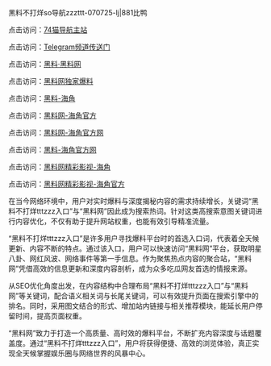 黑料不打烊so导航zzzttt-070725-lj|881比鸭

点击访问：<a href="https://74mao.com/">74猫导航主站</a>

点击访问：<a href="https://74mao.com/">Telegram频道传送门</a>

点击访问：<a href="https://heiliaolvzlu3.pages.dev">黑料·黑料网</a>

点击访问：<a href="https://heiliaoyvnrda.pages.dev">黑料网独家爆料</a>

点击访问：<a href="https://ert-6he.pages.dev/">黑料-海角</a>

点击访问：<a href="https://fge-7ja.pages.dev/">黑料网-海角官方</a>

点击访问：<a href="https://gbs-3wd.pages.dev/">黑料网-海角官方网</a>

点击访问：<a href="https://sdfsh.pages.dev/">黑料-海角官方网</a>

点击访问：<a href="https://haef.pages.dev/">黑料网精彩影视-海角</a>

点击访问：<a href="https://gbs-3wd.pages.dev/">黑料网精彩影视-海角官方</a>

在当今网络环境中，用户对实时爆料与深度揭秘内容的需求持续增长，关键词“黑料不打烊tttzzz入口”与“黑料网”因此成为搜索热词。针对这类高搜索意图关键词进行内容优化，不仅有助于提升网站权重，也能有效引导精准流量。

“黑料不打烊tttzzz入口”是许多用户寻找爆料平台时的首选入口词，代表着全天候更新、内容不断的特点。通过该入口，用户可以快速访问“黑料网”平台，获取明星八卦、网红风波、网络事件等第一手信息。作为聚焦热点内容的聚合站，“黑料网”凭借高效的信息更新和深度内容剖析，成为众多吃瓜网友首选的情报来源。

从SEO优化角度出发，在内容结构中合理布局“黑料不打烊tttzzz入口”与“黑料网”等关键词，配合语义相关词与长尾关键词，可以有效提升页面在搜索引擎中的排名。同时，采用图文结合的形式、增加站内链接与相关推荐模块，能延长用户停留时间，提高页面权重。

“黑料网”致力于打造一个高质量、高时效的爆料平台，不断扩充内容深度与话题覆盖度。通过“黑料不打烊tttzzz入口”，用户将获得便捷、高效的浏览体验，真正实现全天候掌握娱乐圈与网络世界的风暴中心。
